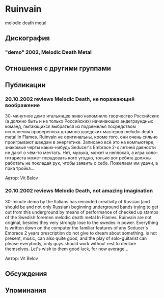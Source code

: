 # Ruinvain

melodic death metal

## Дискография

### "demo" 2002, Melodic Death Metal




## Отношения с другими группами


## Публикации

### 20.10.2002 reviews Melodic Death, не поражающий воображение

<p>30-минутное демо итальянцев живо напомнило творчество Российских (а должно быть и не только Российских) начинающих андеграундных команд, пытающихся выбраться из подземелья посредством исполнения проверенных штампов шведских мастеров melodic death metal In Flames. Ruinvain не оригинальны, кроме того, они очень сильно проигрывают шведам в энергетике. Записано всё это на компьютере, знакомые черты каких-нибудь Seducer's Embrace 2-х летней давности не дают о чём-то мечтать. Нет, музыка, может и неплохая, а игра соло-гитариста может порадовать кого угодно, только вот ребята должны работать не покладая рук, чтобы заявить о себе. Пожелаем им удачи, а пока тройка...</p>

Автор: Vit Belov

### 20.10.2002 reviews Melodic Death, not amazing imagination

<p>30-minute demo by the Italians has reminded creativity of Russian (and should be and not only Russian) beginning underground bands trying to get out from this underground by means of performance of checked up stamps of the Swedish foremen melodic death metal In Flames. Ruinvain are not original, besides they very strongly lose to the swedes in power. Everything is written down on the computer the familiar features of any Seducer's Embrace 2 years prescription do not give to dream about something. Is not present, music, can also quite good, and the play of solo-guitarist can please everybody, only guys should work without rest to declare themselves. Let's wish to them good luck, for now average...</p>

Автор: Vit Belov


## Обсуждения


## Упоминания

